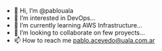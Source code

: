 - 👋 Hi, I’m @pablouala
- 👀 I’m interested in DevOps...
- 🌱 I’m currently learning AWS Infrastructure...
- 💞️ I’m looking to collaborate on few proyects...
- 📫 How to reach me pablo.acevedo@uala.com.ar
<!---
pablouala/pablouala is a ✨ special ✨ repository because its `README.md` (this file) appears on your GitHub profile.
You can click the Preview link to take a look at your changes.
--->
